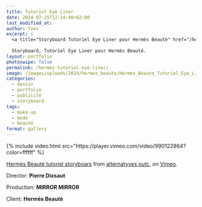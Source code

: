 ```yaml
---
title: Tutoriel Eye Liner
date: 2024-07-25T12:24:48+02:00
last_modified_at: 
author: Yves
excerpt: |
  <a title="Storyboard Tutoriel Eye Liner pour Hermès Beauté" href="/hermes-tutorial-eye-liner/" rel=""><title ="Storyboard Tutoriel Eye Liner pour Hermès Beauté" src="/images/uploads/2024/hermes_beaute/Hermes_Beaute_Tutoriel_Eye_Liner_thmbnl.png" alt="Storyboard Tutoriel Eye Liner pour Hermès Beauté"></title></a>
  
  Storyboard, Tutoriel Eye Liner pour Hermès Beauté.
layout: portfolio
photoswipe: false
permalink: /hermes-tutorial-eye-liner/
image: /images/uploads/2024/hermes_beaute/Hermes_Beaute_Tutoriel_Eye_Liner_thmbnl.png
categories:
  - dessin
  - portfolio
  - publicité
  - storyboard
tags:
  - make-up
  - mode
  - beauté
format: gallery
---
```



<div class="full tc">
{% include video.html src="https://player.vimeo.com/video/990122864?color=ffffff" %}
<p class="pa4 link dim gren f5 i"><a href="https://vimeo.com/990122864">Hermès Beauté tutoriel storyboars</a> from <a href="https://vimeo.com/alternatyves">alternatyves outc.</a> on <a href="https://vimeo.com">Vimeo</a>.</p>
</div>


Director: **Pierre Dixsaut**

Production: **MIRROR MIRROR**

Client: **Hermès Beauté**
